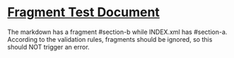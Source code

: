 # [Fragment Test Document](https://example.com/fragment-test#section-b)

The markdown has a fragment #section-b while INDEX.xml has #section-a.
According to the validation rules, fragments should be ignored, so this should NOT trigger an error.
